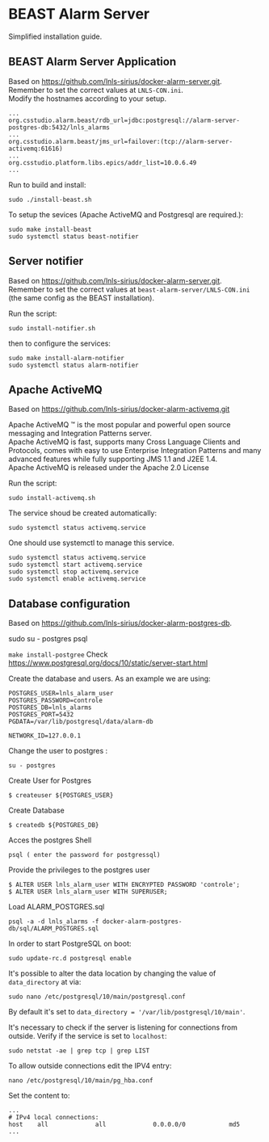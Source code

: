 # BEAST Alarm Server
Simplified installation guide.

## BEAST Alarm Server Application
Based on <href>https://github.com/lnls-sirius/docker-alarm-server.git</href>.<br>
Remember to set the correct values at `LNLS-CON.ini`.<br>
Modify the hostnames according to your setup.

```
...
org.csstudio.alarm.beast/rdb_url=jdbc:postgresql://alarm-server-postgres-db:5432/lnls_alarms
...
org.csstudio.alarm.beast/jms_url=failover:(tcp://alarm-server-activemq:61616)
...
org.csstudio.platform.libs.epics/addr_list=10.0.6.49
...
```
Run to build and install:
``` 
sudo ./install-beast.sh
``` 

To setup the sevices (Apache ActiveMQ and Postgresql are required.):
``` 
sudo make install-beast
sudo systemctl status beast-notifier
``` 

## Server notifier
Based on <href>https://github.com/lnls-sirius/docker-alarm-server.git</href>.<br>
Remember to set the correct values at `beast-alarm-server/LNLS-CON.ini` (the same config as the BEAST installation). 

Run the script:
```
sudo install-notifier.sh
``` 
then to configure the services:
```
sudo make install-alarm-notifier
sudo systemctl status alarm-notifier
```

## Apache ActiveMQ
Based on <href>https://github.com/lnls-sirius/docker-alarm-activemq.git</href><br>

Apache ActiveMQ ™ is the most popular and powerful open source messaging and Integration Patterns server.<br>
Apache ActiveMQ is fast, supports many Cross Language Clients and Protocols, comes with easy to use Enterprise Integration Patterns and many advanced features while fully supporting JMS 1.1 and J2EE 1.4.<br>
Apache ActiveMQ is released under the Apache 2.0 License<br>

Run the script:
```
sudo install-activemq.sh
``` 
The service shoud be created automatically:
```
sudo systemctl status activemq.service
```

One should use systemctl to manage this service.
```
sudo systemctl status activemq.service
sudo systemctl start activemq.service
sudo systemctl stop activemq.service
sudo systemctl enable activemq.service
```

## Database configuration
Based on <href>https://github.com/lnls-sirius/docker-alarm-postgres-db</href>.<br>

sudo su - postgres
psql

`make install-postgree`
Check <href>https://www.postgresql.org/docs/10/static/server-start.html</href><br>

Create the database and users. As an example we are using:
```
POSTGRES_USER=lnls_alarm_user
POSTGRES_PASSWORD=controle
POSTGRES_DB=lnls_alarms
POSTGRES_PORT=5432
PGDATA=/var/lib/postgresql/data/alarm-db

NETWORK_ID=127.0.0.1
```

Change the user to postgres :
```
su - postgres
```
Create User for Postgres
```
$ createuser ${POSTGRES_USER}
```
Create Database
```
$ createdb ${POSTGRES_DB}
```

Acces the postgres Shell
```
psql ( enter the password for postgressql)
```
Provide the privileges to the postgres user
```
$ ALTER USER lnls_alarm_user WITH ENCRYPTED PASSWORD 'controle';
$ ALTER USER lnls_alarm_user WITH SUPERUSER;
```

Load  ALARM_POSTGRES.sql
```
psql -a -d lnls_alarms -f docker-alarm-postgres-db/sql/ALARM_POSTGRES.sql
```

In order to start PostgreSQL on boot:
```
sudo update-rc.d postgresql enable
```

It's possible to alter the data location by changing the value of `data_directory` at via: 
```
sudo nano /etc/postgresql/10/main/postgresql.conf
```
By default it's set to `data_directory = '/var/lib/postgresql/10/main'`.


It's necessary to check if the server is listening for connections from outside. Verify if the service is set to `localhost`:
```
sudo netstat -ae | grep tcp | grep LIST 
```
To allow outside connections edit the IPV4 entry:
```
nano /etc/postgresql/10/main/pg_hba.conf
```

Set the content to:
```
...
# IPv4 local connections:
host    all             all             0.0.0.0/0            md5
...
```